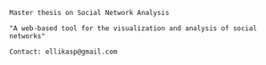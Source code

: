 	Master thesis on Social Network Analysis
	
	"A web-based tool for the visualization and analysis of social networks"
	
	Contact: ellikasp@gmail.com

